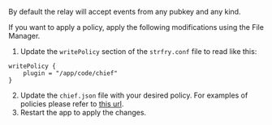 By default the relay will accept events from any pubkey and any kind.

If you want to apply a policy, apply the following modifications using the File Manager.

1. Update the `writePolicy` section of the `strfry.conf` file to read like this:
```
writePolicy {
    plugin = "/app/code/chief"
}
```
2. Update the `chief.json` file with your desired policy. For examples of policies please refer to [this url](https://github.com/0xtrr/chief/blob/master/docs/examples/example-data.json).
3. Restart the app to apply the changes.
